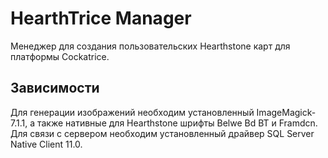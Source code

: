 # HearthTrice Manager
Менеджер для создания пользовательских Hearthstone карт для платформы Cockatrice. 

## Зависимости

Для генерации изображений необходим установленный ImageMagick-7.1.1, а также нативные для Hearthstone шрифты Belwe Bd BT и Framdcn.
Для связи с сервером необходим установленный драйвер SQL Server Native Client 11.0.
